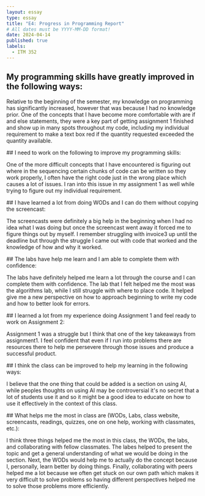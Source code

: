 ```yaml
---
layout: essay
type: essay
title: "E4: Progress in Programming Report"
# All dates must be YYYY-MM-DD format!
date: 2024-04-14
published: true
labels:
  - ITM 352
---
```


## My programming skills have greatly improved in the following ways:
<p> Relative to the beginning of the semester, my knowledge on programming has significantly increased, however that was because I had no knowledge prior. One of the concepts that I have become more comfortable with are if and else statements, they were a key part of getting assignment 1 finished and show up in many spots throughout my code, including my individual requirement to make a text box red if the quantity requested exceeded the quantity available. </p>
## I need to work on the following to improve my programming skills:
<p> One of the more difficult concepts that I have encountered is figuring out where in the sequencing certain chunks of code can be written so they work properly, I often have the right code just in the wrong place which causes a lot of issues. I ran into this issue in my assignment 1 as well while trying to figure out my individual requirement. </p>
## I have learned a lot from doing WODs and I can do them without copying the screencast:
<p> The screencasts were definitely a big help in the beginning when I had no idea what I was doing but once the screencast went away it forced me to figure things out by myself. I remember struggling with invoice3 up until the deadline but through the struggle I came out with code that worked and the knowledge of how and why it worked. </p>
## The labs have help me learn and I am able to complete them with confidence:
<p> The labs have definitely helped me learn a lot through the course and I can complete them with confidence. The lab that I felt helped me the most was the algorithms lab, while I still struggle with where to place code. It helped give me a new perspective on how to approach beginning to write my code and how to better look for errors. </p>
## I learned a lot from my experience doing Assignment 1 and feel ready to work on Assignment 2:
<p> Assignment 1 was a struggle but I think that one of the key takeaways from assignment1. I feel confident that even if I run into problems there are resources there to help me persevere through those issues and produce a successful product. </p>
## I think the class can be improved to help my learning in the following ways:
<p> I believe that the one thing that could be added is a section on using AI, while peoples thoughts on using AI may be controversial it's no secret that a lot of students use it and so it might be a good idea to educate on how to use it effectively in the context of this class. </p>
## What helps me the most in class are (WODs, Labs, class website, screencasts, readings, quizzes, one on one help, working with classmates, etc.):
<p> I think three things helped me the most in this class, the WODs, the labs, and collaborating with fellow classmates. The labes helped to present the topic and get a general understanding of what we would be doing in the section. Next, the WODs would help me to actually do the concept because I, personally, learn better by doing things. Finally, collaborating with peers helped me a lot because we often get stuck on our own path which makes it very difficult to solve problems so having different perspectives helped me to solve those problems more efficiently.  </p>
